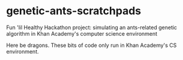 genetic-ants-scratchpads
========================

Fun 'lil Healthy Hackathon project: simulating an ants-related genetic algorithm in Khan Academy's computer science environment

Here be dragons. These bits of code only run in Khan Academy's CS environment.
